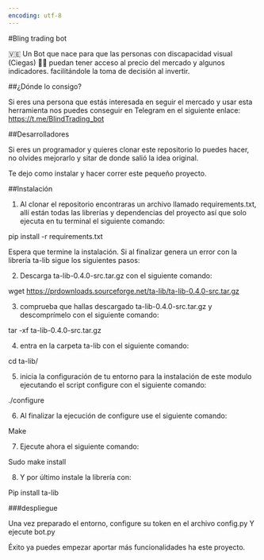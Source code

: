 ```yaml
---
encoding: utf-8
---
```


#Bling trading bot

🇻🇪 Un Bot que nace para que las personas con discapacidad visual (Ciegas) 🧑‍🦯 puedan tener acceso al precio del mercado y algunos indicadores. facilitándole la toma de decisión al invertir.

##¿Dónde lo consigo?

Si eres una persona que estás interesada en seguir el mercado y usar esta herramienta nos puedes conseguir en Telegram en el siguiente enlace:
https://t.me/BlindTrading_bot

##Desarrolladores

Si eres un programador y quieres clonar este repositorio lo puedes hacer, no olvides mejorarlo y sitar de donde salió la idea original.

Te dejo como instalar y hacer correr este pequeño proyecto.

##Instalación

1.	Al clonar el repositorio encontraras un archivo llamado requirements.txt, allí están todas las librerías y dependencias del proyecto así que solo ejecuta en tu terminal el siguiente comando:

pip install -r requirements.txt

Espera que termine la instalación.
Si al finalizar genera un error con la librería ta-lib sigue los siguientes pasos:

2.	Descarga ta-lib-0.4.0-src.tar.gz con el siguiente comando:

wget https://prdownloads.sourceforge.net/ta-lib/ta-lib-0.4.0-src.tar.gz

3.	comprueba que hallas descargado ta-lib-0.4.0-src.tar.gz y descomprímelo con el siguiente comando:

tar -xf ta-lib-0.4.0-src.tar.gz

4.	entra en la carpeta ta-lib con el siguiente comando:

cd ta-lib/

5.	inicia la configuración de tu entorno para la instalación de este modulo ejecutando el script configure con el siguiente comando:

./configure

6.	Al finalizar la ejecución de configure use el siguiente comando:

Make

7.	Ejecute ahora el siguiente comando:

Sudo make install

8.	Y por último instale la librería con:

Pip install ta-lib

###despliegue

Una vez preparado el entorno, configure su token en el archivo config.py
Y ejecute bot.py

Éxito ya puedes empezar aportar más funcionalidades ha este proyecto.


